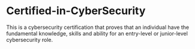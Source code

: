# Certified-in-CyberSecurity
This is a cybersecurity certification that proves that an individual have the fundamental knowledge, skills and ability for an entry-level or junior-level cybersecurity role.
